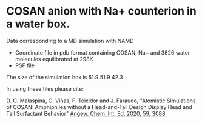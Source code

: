 # COSAN anion with Na+ counterion in a water box. 

Data corresponding to a MD simulation with NAMD

- Coordinate file in pdb format containing COSAN, Na+ and 3826 water molecules equilibrated at 298K
- PSF file

The size of the simulation box is 51.9 51.9 42.3

In using these files please cite:

D. C. Malaspina, C. Viñas, F. Teixidor and J. Faraudo, "Atomistic Simulations of COSAN: Amphiphiles without a Head-and-Tail Design Display Head and Tail Surfactant Behavior" [Angew. Chem. Int. Ed. 2020, 59, 3088.](https://onlinelibrary.wiley.com/doi/10.1002/anie.201913257)
